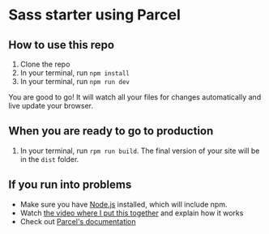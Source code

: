 # Sass starter using Parcel

## How to use this repo
1. Clone the repo
2. In your terminal, run `npm install`
3. In your terminal, run `npm run dev`

You are good to go! It will watch all your files for changes automatically and live update your browser. 

## When you are ready to go to production 
1. In your terminal, run `rpm run build`. The final version of your site will be in the `dist` folder.

## If you run into problems
- Make sure you have [Node.js](https://nodejs.org/en/) installed, which will include npm.
- Watch [the video where I put this together](https://youtu.be/wYWf2m_yzBQ) and explain how it works
- Check out [Parcel's documentation](https://parceljs.org/getting_started.html)

